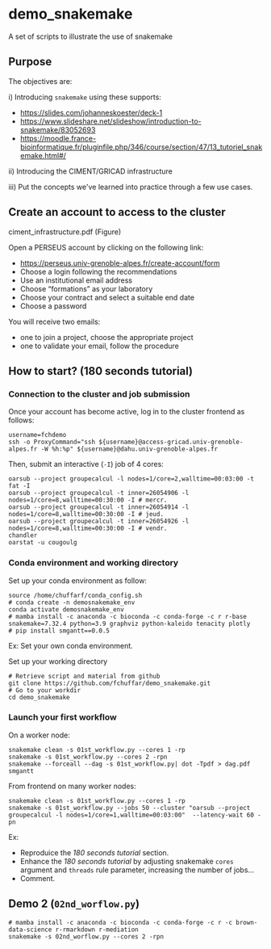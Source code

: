 # demo_snakemake
A set of scripts to illustrate the use of snakemake


## Purpose

The objectives are:

i) Introducing `snakemake` using these supports:

- https://slides.com/johanneskoester/deck-1
- https://www.slideshare.net/slideshow/introduction-to-snakemake/83052693
- https://moodle.france-bioinformatique.fr/pluginfile.php/346/course/section/47/13_tutoriel_snakemake.html#/

ii) Introducing the CIMENT/GRICAD infrastructure

iii) Put the concepts we've learned into practice through a few use cases.


## Create an account to access to the cluster

ciment_infrastructure.pdf (Figure)

Open a PERSEUS account by clicking on the following link:  

  - https://perseus.univ-grenoble-alpes.fr/create-account/form
  - Choose a login following the recommendations
  - Use an institutional email address
  - Choose “formations” as your laboratory
  - Choose your contract and select a suitable end date
  - Choose a password
 
You will receive two emails: 

  - one to join a project, choose the appropriate project
  - one to validate your email, follow the procedure
 

## How to start? (180 seconds tutorial)


### Connection to the cluster and job submission

Once your account has become active, log in to the cluster frontend as follows:

```
username=fchdemo
ssh -o ProxyCommand="ssh ${username}@access-gricad.univ-grenoble-alpes.fr -W %h:%p" ${username}@dahu.univ-grenoble-alpes.fr
```

Then, submit an interactive (`-I`) job of 4 cores:

```
oarsub --project groupecalcul -l nodes=1/core=2,walltime=00:03:00 -t fat -I
oarsub --project groupecalcul -t inner=26054906 -l nodes=1/core=8,walltime=00:30:00 -I # mercr.
oarsub --project groupecalcul -t inner=26054914 -l nodes=1/core=8,walltime=00:30:00 -I # jeud.
oarsub --project groupecalcul -t inner=26054926 -l nodes=1/core=8,walltime=00:30:00 -I # vendr.
chandler
oarstat -u cougoulg
```


### Conda environment and working directory

Set up your conda environment as follow:

```
source /home/chuffarf/conda_config.sh
# conda create -n demosnakemake_env
conda activate demosnakemake_env
# mamba install -c anaconda -c bioconda -c conda-forge -c r r-base snakemake=7.32.4 python=3.9 graphviz python-kaleido tenacity plotly 
# pip install smgantt==0.0.5
```

Ex: Set your own conda environment.

Set up your working directory

```
# Retrieve script and material from github
git clone https://github.com/fchuffar/demo_snakemake.git
# Go to your workdir
cd demo_snakemake
```

### Launch your first workflow

On a worker node:

```
snakemake clean -s 01st_workflow.py --cores 1 -rp
snakemake -s 01st_workflow.py --cores 2 -rpn
snakemake --forceall --dag -s 01st_workflow.py| dot -Tpdf > dag.pdf
smgantt
```

From frontend on many worker nodes:

```
snakemake clean -s 01st_workflow.py --cores 1 -rp
snakemake -s 01st_workflow.py --jobs 50 --cluster "oarsub --project groupecalcul -l nodes=1/core=1,walltime=00:03:00"  --latency-wait 60 -pn
```

Ex: 

  - Reproduice the *180 seconds tutorial* section.
  - Enhance the *180 seconds tutorial* by adjusting snakemake `cores` argument and `threads` rule parameter, increasing the number of jobs... 
  - Comment.
  





## Demo 2 (`02nd_worflow.py`)

```
# mamba install -c anaconda -c bioconda -c conda-forge -c r -c brown-data-science r-rmarkdown r-mediation 
snakemake -s 02nd_worflow.py --cores 2 -rpn
```


### 

